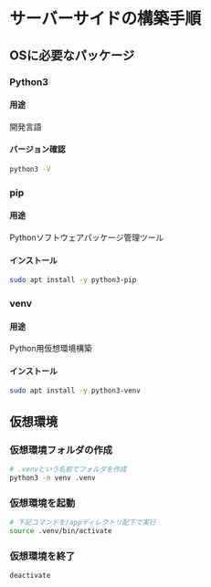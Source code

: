 #  サーバーサイドの構築手順

## OSに必要なパッケージ

### Python3

#### 用途

開発言語

#### バージョン確認

```bash
python3 -V
```

### pip

#### 用途

Pythonソフトウェアパッケージ管理ツール

#### インストール


```bash
sudo apt install -y python3-pip
```

### venv

#### 用途

Python用仮想環境構築

#### インストール

```bash
sudo apt install -y python3-venv
```

## 仮想環境

### 仮想環境フォルダの作成

```bash
# .venvという名前でフォルダを作成
python3 -m venv .venv
```

### 仮想環境を起動

```bash
# 下記コマンドを/appディレクトリ配下で実行
source .venv/bin/activate
```

### 仮想環境を終了

```bash
deactivate
```
